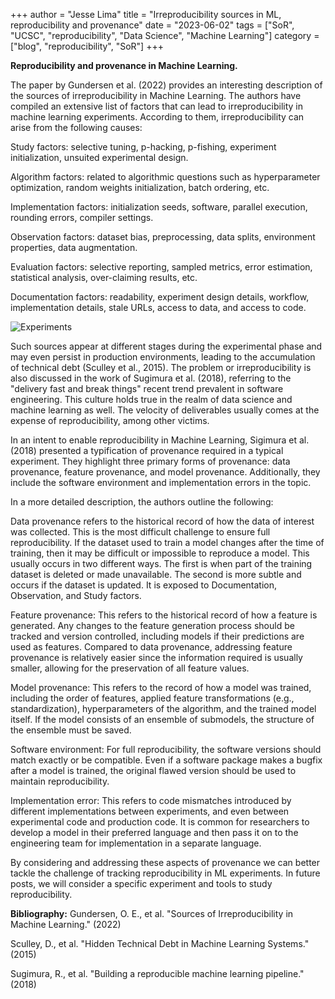 +++
author = "Jesse Lima"
title = "Irreproducibility sources in ML, reproducibility and provenance"
date = "2023-06-02"
tags = ["SoR", "UCSC", "reproducibility", "Data Science", "Machine Learning"]
category = ["blog", "reproducibility", "SoR"]
+++


__Reproducibility and provenance in Machine Learning.__


The paper by Gundersen et al. (2022) provides an interesting description of the sources of irreproducibility in Machine Learning. The authors have compiled an extensive list of factors that can lead to irreproducibility in machine learning experiments. According to them, irreproducibility can arise from the following causes:

Study factors: selective tuning, p-hacking, p-fishing, experiment initialization, unsuited experimental design.

Algorithm factors: related to algorithmic questions such as hyperparameter optimization, random weights initialization, batch ordering, etc.

Implementation factors: initialization seeds, software, parallel execution, rounding errors, compiler settings.

Observation factors: dataset bias, preprocessing, data splits, environment properties, data augmentation.

Evaluation factors: selective reporting, sampled metrics, error estimation, statistical analysis, over-claiming results, etc.

Documentation factors: readability, experiment design details, workflow, implementation details, stale URLs, access to data, and access to code.


![Experiments](/images/pipeline3.png)


Such sources appear at different stages during the experimental phase and may even persist in production environments, leading to the accumulation of technical debt (Sculley et al., 2015). The problem or irreproducibility is also discussed in the work of Sugimura et al. (2018), referring to the "delivery fast and break things" recent trend prevalent in software engineering. This culture holds true in the realm of data science and machine learning as well. The velocity of deliverables usually comes at the expense of reproducibility, among other victims.

In an intent to enable reproducibility in Machine Learning, Sigimura et al. (2018) presented a typification of provenance required in a typical experiment. They highlight three primary forms of provenance: data provenance, feature provenance, and model provenance. Additionally, they include the software environment and implementation errors in the topic.

In a more detailed description, the authors outline the following:

Data provenance refers to the historical record of how the data of interest was collected. This is the most difficult challenge to ensure full reproducibility. If the dataset used to train a model changes after the time of training, then it may be difficult or impossible to reproduce a model. This usually occurs in two different ways. The first is when part of the training dataset is deleted or made unavailable. The second is more subtle and occurs if the dataset is updated. It is exposed to Documentation, Observation, and Study factors.

Feature provenance: This refers to the historical record of how a feature is generated. Any changes to the feature generation process should be tracked and version controlled, including models if their predictions are used as features. Compared to data provenance, addressing feature provenance is relatively easier since the information required is usually smaller, allowing for the preservation of all feature values.

Model provenance: This refers to the record of how a model was trained, including the order of features, applied feature transformations (e.g., standardization), hyperparameters of the algorithm, and the trained model itself. If the model consists of an ensemble of submodels, the structure of the ensemble must be saved.

Software environment: For full reproducibility, the software versions should match exactly or be compatible. Even if a software package makes a bugfix after a model is trained, the original flawed version should be used to maintain reproducibility.

Implementation error: This refers to code mismatches introduced by different implementations between experiments, and even between experimental code and production code. It is common for researchers to develop a model in their preferred language and then pass it on to the engineering team for implementation in a separate language.

By considering and addressing these aspects of provenance we can better tackle the challenge of tracking reproducibility in ML experiments. In future posts, we will consider a specific experiment and tools to study reproducibility.

**Bibliography:**
Gundersen, O. E., et al. "Sources of Irreproducibility in Machine Learning." (2022)

Sculley, D., et al. "Hidden Technical Debt in Machine Learning Systems." (2015)

Sugimura, R., et al. "Building a reproducible machine learning pipeline." (2018)